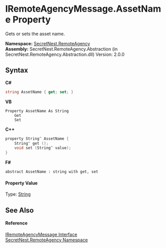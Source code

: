 # IRemoteAgencyMessage.AssetName Property 
 

Gets or sets the asset name.

**Namespace:**&nbsp;<a href="N_SecretNest_RemoteAgency">SecretNest.RemoteAgency</a><br />**Assembly:**&nbsp;SecretNest.RemoteAgency.Abstraction (in SecretNest.RemoteAgency.Abstraction.dll) Version: 2.0.0

## Syntax

**C#**<br />
``` C#
string AssetName { get; set; }
```

**VB**<br />
``` VB
Property AssetName As String
	Get
	Set
```

**C++**<br />
``` C++
property String^ AssetName {
	String^ get ();
	void set (String^ value);
}
```

**F#**<br />
``` F#
abstract AssetName : string with get, set

```


#### Property Value
Type: <a href="https://docs.microsoft.com/dotnet/api/system.string" target="_blank">String</a>

## See Also


#### Reference
<a href="T_SecretNest_RemoteAgency_IRemoteAgencyMessage">IRemoteAgencyMessage Interface</a><br /><a href="N_SecretNest_RemoteAgency">SecretNest.RemoteAgency Namespace</a><br />